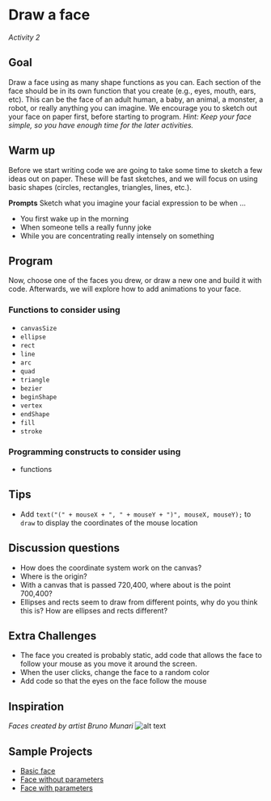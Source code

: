 # Draw a face
_Activity 2_

## Goal
Draw a face using as many shape functions as you can. Each section of the face should be in its own function that you create (e.g., eyes, mouth, ears, etc). This can be the face of an adult human, a baby, an animal, a monster, a robot, or really anything you can imagine. We encourage you to sketch out your face on paper first, before starting to program. _Hint: Keep your face simple, so you have enough time for the later activities._

## Warm up
Before we start writing code we are going to take some time to sketch a few ideas out on paper. These will be fast sketches, and we will focus on using basic shapes (circles, rectangles, triangles, lines, etc.).

__Prompts__
Sketch what you imagine your facial expression to be when ...
* You first wake up in the morning
* When someone tells a really funny joke
* While you are concentrating really intensely on something

## Program
Now, choose one of the faces you drew, or draw a new one and build it with code. Afterwards, we will explore how to add animations to your face.

### Functions to consider using
* `canvasSize`
* `ellipse`
* `rect`
* `line`
* `arc`
* `quad`
* `triangle`
* `bezier`
* `beginShape`
* `vertex`
* `endShape`
* `fill`
* `stroke`

### Programming constructs to consider using
* functions

## Tips
* Add `text("(" + mouseX + ", " + mouseY + ")", mouseX, mouseY);` to `draw` to display the coordinates of the mouse location

## Discussion questions
* How does the coordinate system work on the canvas?
* Where is the origin?
* With a canvas that is passed 720,400, where about is the point 700,400?
* Ellipses and rects seem to draw from different points, why do you think this is? How are ellipses and rects different?

## Extra Challenges
* The face you created is probably static, add code that allows the face to follow your mouse as you move it around the screen.
* When the user clicks, change the face to a random color
* Add code so that the eyes on the face follow the mouse

## Inspiration
_Faces created by artist Bruno Munari_
![alt text][bruno-munari-faces]

[bruno-munari-faces]: https://github.com/susanev/p5js-workshops/blob/master/1-day-workshop/images/bruno-munari-faces.jpg "A variety of faces by Bruno Munari"

## Sample Projects
* [Basic face](./face-sample-projects/basic-face)
* [Face without parameters](./face-sample-projects/face-no-parameters)
* [Face with parameters](./face-sample-projects/face-with-parameters)

